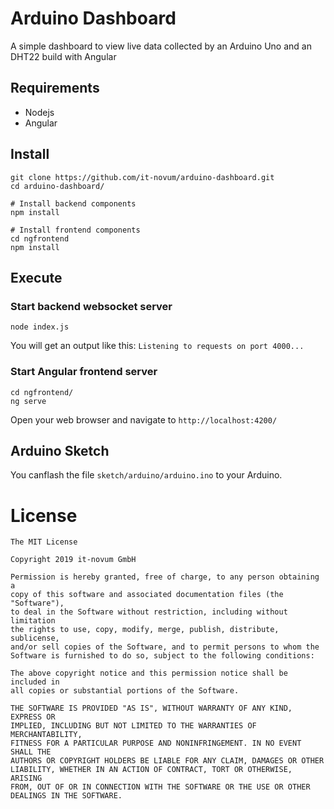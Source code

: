 # Arduino Dashboard
A simple dashboard to view live data collected by an Arduino Uno and an DHT22 build with Angular

## Requirements
 - Nodejs
 - Angular 

## Install
```
git clone https://github.com/it-novum/arduino-dashboard.git
cd arduino-dashboard/

# Install backend components
npm install

# Install frontend components
cd ngfrontend
npm install
```

## Execute

### Start backend websocket server
```
node index.js
```

You will get an output like this: `Listening to requests on port 4000...`

### Start Angular frontend server
```
cd ngfrontend/
ng serve
```

Open your web browser and navigate to `http://localhost:4200/`

## Arduino Sketch
You canflash the file `sketch/arduino/arduino.ino` to your Arduino.

# License

```
The MIT License

Copyright 2019 it-novum GmbH

Permission is hereby granted, free of charge, to any person obtaining a
copy of this software and associated documentation files (the "Software"),
to deal in the Software without restriction, including without limitation
the rights to use, copy, modify, merge, publish, distribute, sublicense,
and/or sell copies of the Software, and to permit persons to whom the
Software is furnished to do so, subject to the following conditions:

The above copyright notice and this permission notice shall be included in
all copies or substantial portions of the Software.

THE SOFTWARE IS PROVIDED "AS IS", WITHOUT WARRANTY OF ANY KIND, EXPRESS OR
IMPLIED, INCLUDING BUT NOT LIMITED TO THE WARRANTIES OF MERCHANTABILITY,
FITNESS FOR A PARTICULAR PURPOSE AND NONINFRINGEMENT. IN NO EVENT SHALL THE
AUTHORS OR COPYRIGHT HOLDERS BE LIABLE FOR ANY CLAIM, DAMAGES OR OTHER
LIABILITY, WHETHER IN AN ACTION OF CONTRACT, TORT OR OTHERWISE, ARISING
FROM, OUT OF OR IN CONNECTION WITH THE SOFTWARE OR THE USE OR OTHER
DEALINGS IN THE SOFTWARE.
```